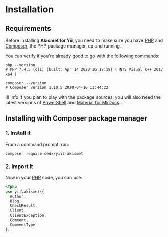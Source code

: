 # Installation

## Requirements
Before installing **Akismet for Yii**, you need to make sure you have [PHP](https://www.php.net)
and [Composer](https://getcomposer.org), the PHP package manager, up and running.

You can verify if you're already good to go with the following commands:

```shell
php --version
# PHP 7.4.5 (cli) (built: Apr 14 2020 16:17:19) ( NTS Visual C++ 2017 x64 )

composer --version
# Composer version 1.10.5 2020-04-10 11:44:22
```

!!! info
    If you plan to play with the package sources, you will also need the latest versions of
    [PowerShell](https://docs.microsoft.com/en-us/powershell) and [Material for MkDocs](https://squidfunk.github.io/mkdocs-material).

## Installing with Composer package manager

### 1. Install it
From a command prompt, run:

```shell
composer require cedx/yii2-akismet
```

### 2. Import it
Now in your [PHP](https://www.php.net) code, you can use:

```php
<?php
use yii\akismet\{
  Author,
  Blog,
  CheckResult,
  Client,
  ClientException,
  Comment,
  CommentType
};
```
